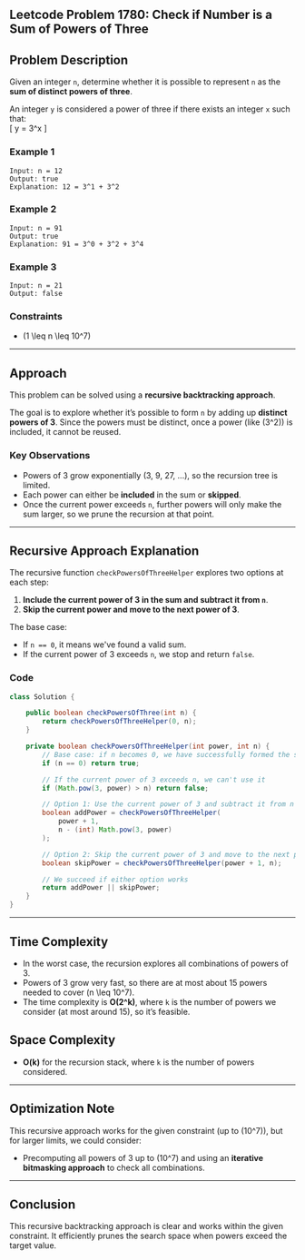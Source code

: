 ## Leetcode Problem 1780: Check if Number is a Sum of Powers of Three

## Problem Description
Given an integer `n`, determine whether it is possible to represent `n` as the **sum of distinct powers of three**.

An integer `y` is considered a power of three if there exists an integer `x` such that:  
\[
y = 3^x
\]

### Example 1
```
Input: n = 12
Output: true
Explanation: 12 = 3^1 + 3^2
```

### Example 2
```
Input: n = 91
Output: true
Explanation: 91 = 3^0 + 3^2 + 3^4
```

### Example 3
```
Input: n = 21
Output: false
```

### Constraints
- \(1 \leq n \leq 10^7\)

---

## Approach

This problem can be solved using a **recursive backtracking approach**.

The goal is to explore whether it’s possible to form `n` by adding up **distinct powers of 3**. Since the powers must be distinct, once a power (like \(3^2\)) is included, it cannot be reused.

### Key Observations
- Powers of 3 grow exponentially (3, 9, 27, ...), so the recursion tree is limited.
- Each power can either be **included** in the sum or **skipped**.
- Once the current power exceeds `n`, further powers will only make the sum larger, so we prune the recursion at that point.

---

## Recursive Approach Explanation

The recursive function `checkPowersOfThreeHelper` explores two options at each step:
1. **Include the current power of 3 in the sum and subtract it from `n`**.
2. **Skip the current power and move to the next power of 3**.

The base case:
- If `n == 0`, it means we've found a valid sum.
- If the current power of 3 exceeds `n`, we stop and return `false`.

### Code
```java
class Solution {

    public boolean checkPowersOfThree(int n) {
        return checkPowersOfThreeHelper(0, n);
    }

    private boolean checkPowersOfThreeHelper(int power, int n) {
        // Base case: if n becomes 0, we have successfully formed the sum
        if (n == 0) return true;

        // If the current power of 3 exceeds n, we can't use it
        if (Math.pow(3, power) > n) return false;

        // Option 1: Use the current power of 3 and subtract it from n
        boolean addPower = checkPowersOfThreeHelper(
            power + 1,
            n - (int) Math.pow(3, power)
        );

        // Option 2: Skip the current power of 3 and move to the next power
        boolean skipPower = checkPowersOfThreeHelper(power + 1, n);

        // We succeed if either option works
        return addPower || skipPower;
    }
}
```

---

## Time Complexity
- In the worst case, the recursion explores all combinations of powers of 3.
- Powers of 3 grow very fast, so there are at most about 15 powers needed to cover \(n \leq 10^7\).
- The time complexity is **O(2^k)**, where `k` is the number of powers we consider (at most around 15), so it’s feasible.

## Space Complexity
- **O(k)** for the recursion stack, where `k` is the number of powers considered.

---

## Optimization Note
This recursive approach works for the given constraint (up to \(10^7\)), but for larger limits, we could consider:
- Precomputing all powers of 3 up to \(10^7\) and using an **iterative bitmasking approach** to check all combinations.

---

## Conclusion
This recursive backtracking approach is clear and works within the given constraint. It efficiently prunes the search space when powers exceed the target value.
